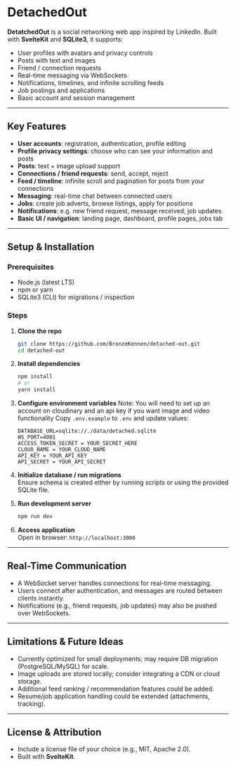 # DetachedOut

**DetatchedOut** is a social networking web app inspired by LinkedIn. Built with **SvelteKit** and **SQLite3**, it supports:

- User profiles with avatars and privacy controls  
- Posts with text and images  
- Friend / connection requests  
- Real-time messaging via WebSockets  
- Notifications, timelines, and infinite scrolling feeds  
- Job postings and applications  
- Basic account and session management  

---

## Key Features

- **User accounts**: registration, authentication, profile editing  
- **Profile privacy settings**: choose who can see your information and posts  
- **Posts**: text + image upload support  
- **Connections / friend requests**: send, accept, reject  
- **Feed / timeline**: infinite scroll and pagination for posts from your connections  
- **Messaging**: real-time chat between connected users  
- **Jobs**: create job adverts, browse listings, apply for positions  
- **Notifications**: e.g. new friend request, message received, job updates  
- **Basic UI / navigation**: landing page, dashboard, profile pages, jobs tab  
---
## Setup & Installation

### Prerequisites

- Node.js (latest LTS)  
- npm or yarn  
- SQLite3 (CLI) for migrations / inspection  

### Steps

1. **Clone the repo**  
   ```bash
   git clone https://github.com/BronzeKennen/detached-out.git
   cd detached-out
   ```

2. **Install dependencies**  
   ```bash
   npm install
   # or
   yarn install
   ```

3. **Configure environment variables**
   Note: You will need to set up an account on cloudinary and an api key if you want image and video functionality
   Copy `.env.example` to `.env` and update values:
   ```
   DATABASE_URL=sqlite://./data/detached.sqlite
   WS_PORT=4001
   ACCESS_TOKEN_SECRET = YOUR_SECRET_HERE
   CLOUD_NAME = YOUR_CLOUD_NAME
   API_KEY = YOUR_API_KEY
   API_SECRET = YOUR_API_SECRET
   ```

5. **Initialize database / run migrations**  
   Ensure schema is created either by running scripts or using the provided SQLite file.

6. **Run development server**  
   ```bash
   npm run dev
   ```

7. **Access application**  
   Open in browser: `http://localhost:3000`

---

## Real-Time Communication

- A WebSocket server handles connections for real-time messaging.  
- Users connect after authentication, and messages are routed between clients instantly.  
- Notifications (e.g., friend requests, job updates) may also be pushed over WebSockets.  

---

## Limitations & Future Ideas

- Currently optimized for small deployments; may require DB migration (PostgreSQL/MySQL) for scale.  
- Image uploads are stored locally; consider integrating a CDN or cloud storage.  
- Additional feed ranking / recommendation features could be added.  
- Resume/job application handling could be extended (attachments, tracking).  

---

## License & Attribution

- Include a license file of your choice (e.g., MIT, Apache 2.0).  
- Built with **SvelteKit**.  
